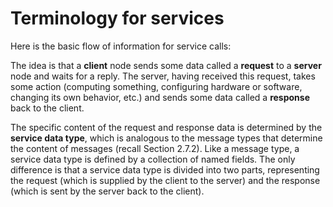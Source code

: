 # Terminology for services

Here is the basic flow of information for service calls:

The idea is that a **client** node sends some data called a **request** to a **server** node and waits for a reply. The server, having received this request, takes some action (computing something, configuring hardware or software, changing its own behavior, etc.) and sends some data called a **response** back to the client.

The specific content of the request and response data is determined by the **service data type**, which is analogous to the message types that determine the content of messages (recall Section 2.7.2). Like a message type, a service data type is defined by a collection of named fields. The only difference is that a service data type is divided into two parts, representing the request (which is supplied by the client to the server) and the response (which is sent by the server back to the client).
